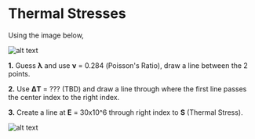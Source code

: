 # Thermal Stresses

Using the image below, 

![alt text](https://github.com/rocketproplab/Guides/blob/master/markdownGuides/Thermal%20Stresses%20Chart.jpg "Thermal Stresses Chart")

**1.** Guess 	**&#955;** and use **&#957;** = 0.284 (Poisson's Ratio), draw a line between the 2 points. 

**2.** Use **&#916;T** = ??? (TBD) and draw a line through where the first line passes the center index to the right index.

**3.** Create a line at **E** = 30x10^6 through right index to **S** (Thermal Stress).

![alt text](https://github.com/rocketproplab/Guides/blob/master/markdownGuides/Variables.jpg "Variables")
